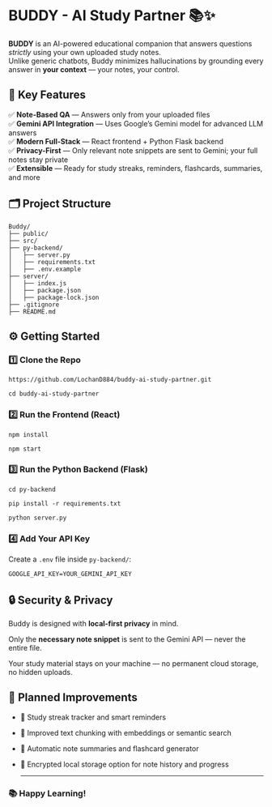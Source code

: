 # BUDDY - AI Study Partner 📚✨

**BUDDY** is an AI-powered educational companion that answers questions *strictly* using your own uploaded study notes.  
Unlike generic chatbots, Buddy minimizes hallucinations by grounding every answer in **your context** — your notes, your control.

## 🚀 Key Features

✅ **Note-Based QA** — Answers only from your uploaded files  
✅ **Gemini API Integration** — Uses Google’s Gemini model for advanced LLM answers  
✅ **Modern Full-Stack** — React frontend + Python Flask backend  
✅ **Privacy-First** — Only relevant note snippets are sent to Gemini; your full notes stay private  
✅ **Extensible** — Ready for study streaks, reminders, flashcards, summaries, and more

## 🗂️ Project Structure

```plaintext
Buddy/
├── public/
├── src/
├── py-backend/
│   ├── server.py
│   ├── requirements.txt
│   ├── .env.example
├── server/
│   ├── index.js
│   ├── package.json
│   ├── package-lock.json
├── .gitignore
├── README.md
```


## ⚙️ Getting Started


### 1️⃣ Clone the Repo
```
https://github.com/LochanD884/buddy-ai-study-partner.git

cd buddy-ai-study-partner
```

### 2️⃣ Run the Frontend (React)
```
npm install

npm start
```
### 3️⃣ Run the Python Backend (Flask)
```
cd py-backend

pip install -r requirements.txt

python server.py
```

### 4️⃣ Add Your API Key

Create a `.env` file inside `py-backend/`:

```
GOOGLE_API_KEY=YOUR_GEMINI_API_KEY
```


## 🔒 Security & Privacy

Buddy is designed with **local-first privacy** in mind. 

Only the **necessary note snippet** is sent to the Gemini API — never the entire file.  

Your study material stays on your machine — no permanent cloud storage, no hidden uploads.

## 🧩 Planned Improvements

- 📌 Study streak tracker and smart reminders
  
- 📌 Improved text chunking with embeddings or semantic search
  
- 📌 Automatic note summaries and flashcard generator

- 📌 Encrypted local storage option for note history and progress

  ---

### **📚 Happy Learning!**
